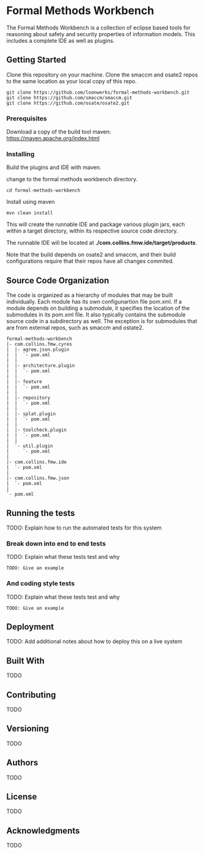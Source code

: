 # Formal Methods Workbench 

The Formal Methods Workbench is a collection of eclipse based tools for reasoning about safety and security properties of information models.
This includes a complete IDE as well as plugins. 

## Getting Started
Clone this repository on your machine.
Clone the smaccm and osate2 repos to the same location as your local copy of this repo.

```
git clone https://github.com/loonwerks/formal-methods-workbench.git
git clone https://github.com/smaccm/smaccm.git
git clone https://github.com/osate/osate2.git
```

### Prerequisites

Download a copy of the build tool maven: https://maven.apache.org/index.html

### Installing

Build the plugins and IDE with maven.


change to the formal methods workbench directory.
```
cd formal-methods-workbench
```

Install using maven
```
mvn clean install
```
This will create the runnable IDE and package various plugin jars, each within a target directory, within its respective source code directory.

The runnable IDE will be located at __./com.collins.fmw.ide/target/products__.

Note that the build depends on osate2 and smaccm, and their build configurations require that their repos have all changes commited.

## Source Code Organization
The code is organized as a hierarchy of modules that may be built individually.
Each module has its own configunartion file pom.xml. 
If a module depends on building a submodule, it specifies the location of the submodules in its pom.xml file.
It also typically contains the submodule source code in a subdirectory as well.
The exception is for submodules that are from external repos, such as smaccm and ostate2.
```
formal-methods-workbench
|- com.collins.fmw.cyres
|  |- agree.json.plugin
|  |  `- pom.xml
|  |
|  |- architecture.plugin
|  |  `- pom.xml
|  |
|  |- feature
|  |  `- pom.xml
|  |
|  |- repository
|  |  `- pom.xml
|  |
|  |- splat.plugin
|  |  `- pom.xml
|  |
|  |- toolcheck.plugin
|  |  `- pom.xml
|  |
|  `- util.plugin
|     `- pom.xml
|   
|- com.collins.fmw.ide
|  `- pom.xml
|   
|- com.collins.fmw.json
|  `- pom.xml
|   
`- pom.xml
```

## Running the tests

TODO: Explain how to run the automated tests for this system

### Break down into end to end tests

TODO: Explain what these tests test and why

```
TODO: Give an example
```

### And coding style tests

TODO: Explain what these tests test and why

```
TODO: Give an example
```

## Deployment

TODO: Add additional notes about how to deploy this on a live system

## Built With

TODO

## Contributing

TODO 
## Versioning

TODO

## Authors

TODO

## License

TODO

## Acknowledgments

TODO